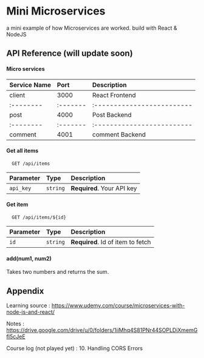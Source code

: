 
# Mini Microservices

a mini example of how Microservices are worked. build with React & NodeJS


## API Reference (will update soon)

#### Micro services
| Service Name | Port     | Description                |
| :--------    | :------- | :------------------------- |
| client       | 3000     | React Frontend             |
| :--------    | :------- | :------------------------- |
| post         | 4000     | Post Backend               |
| :--------    | :------- | :------------------------- |
| comment      | 4001     | comment Backend            |

#### Get all items

```http
  GET /api/items
```

| Parameter | Type     | Description                |
| :-------- | :------- | :------------------------- |
| `api_key` | `string` | **Required**. Your API key |

#### Get item

```http
  GET /api/items/${id}
```

| Parameter | Type     | Description                       |
| :-------- | :------- | :-------------------------------- |
| `id`      | `string` | **Required**. Id of item to fetch |

#### add(num1, num2)

Takes two numbers and returns the sum.

  
## Appendix

Learning source : https://www.udemy.com/course/microservices-with-node-js-and-react/

Notes : https://drive.google.com/drive/u/0/folders/1iiMhq4S81PNr44SOPLDiXmemGfI5cJeE   

Course log (not played yet) : 10. Handling CORS Errors

  